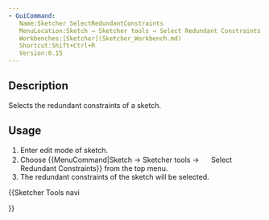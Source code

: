```yaml
---
- GuiCommand:
   Name:Sketcher SelectRedundantConstraints
   MenuLocation:Sketch → Sketcher tools → Select Redundant Constraints
   Workbenches:[Sketcher](Sketcher_Workbench.md)
   Shortcut:Shift+Ctrl+R
   Version:0.15
---
```


## Description

Selects the redundant constraints of a sketch.

## Usage

1.  Enter edit mode of sketch.
2.  Choose {{MenuCommand|Sketch → Sketcher tools → <img src=images/Sketcher_SelectRedundantConstraints.svg style="width:16px"> Select Redundant Constraints}} from the top menu.
3.  The redundant constraints of the sketch will be selected.





{{Sketcher Tools navi

}}  
